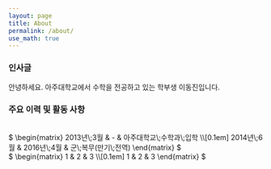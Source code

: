 ```yaml
---
layout: page
title: About
permalink: /about/
use_math: true
---
```

### 인사글
안녕하세요. 아주대학교에서 수학을 전공하고 있는 학부생 이동진입니다. <br/>

### 주요 이력 및 활동 사항
<br/>
$
\begin{matrix}
2013년\;3월 & - & 아주대학교\;수학과\;입학 \\[0.1em]
2014년\;6월 & 2016년\;4월 & 군\;복무(만기\;전역) 
\end{matrix}
$
<br/>
$
\begin{matrix}
1 & 2 & 3 \\[0.1em]
1 & 2 & 3 
\end{matrix}
$
